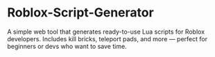 # Roblox-Script-Generator
A simple web tool that generates ready-to-use Lua scripts for Roblox developers. Includes kill bricks, teleport pads, and more — perfect for beginners or devs who want to save time.
